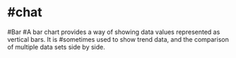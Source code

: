 #chat
======
#Bar
#A bar chart provides a way of showing data values represented as vertical bars. It is #sometimes used to show trend data, and the comparison of multiple data sets side by side.